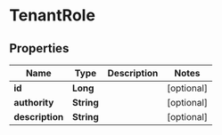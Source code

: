 

# TenantRole

## Properties

Name | Type | Description | Notes
------------ | ------------- | ------------- | -------------
**id** | **Long** |  |  [optional]
**authority** | **String** |  |  [optional]
**description** | **String** |  |  [optional]



